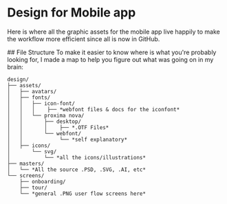 # Design for Mobile app

Here is where all the graphic assets for the mobile app live happily to make the workflow more efficient since all is now in GitHub.


## File Structure
To make it easier to know where is what you're probably looking for, I made a map to help you figure out what was going on in my brain:

```
design/ 
├── assets/
│   ├── avatars/
│   ├── fonts/
│   │   ├── icon-font/
│   │   │    ├── *webfont files & docs for the iconfont*
│   │   └── proxima nova/
│   │       ├── desktop/
│   │       │    ├── *.OTF Files*
│   │       └── webfont/
│   │            └── *self explanatory*
│   ├── icons/
│       └── svg/
│           └── *all the icons/illustrations*
├── masters/
│   └── *All the source .PSD, .SVG, .AI, etc*
└── screens/
    ├── onboarding/
    ├── tour/
    └── *general .PNG user flow screens here*
```
